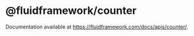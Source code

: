 # @fluidframework/counter

Documentation available at https://fluidframework.com/docs/apis/counter/.
